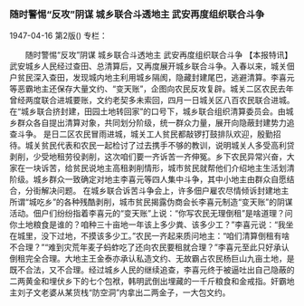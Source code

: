 ### 随时警惕“反攻”阴谋  城乡联合斗透地主  武安再度组织联合斗争

1947-04-16
第2版()
专栏：

　　随时警惕“反攻”阴谋
    城乡联合斗透地主
    武安再度组织联合斗争
    【本报特讯】武安城乡人民经过查田、总清算后，又再度展开城乡联合斗争。入春以来，城关佃户贫民深入查田，发现城内地主利用城乡隔阂，隐藏封建尾巴，逃避清算。李喜元等恶霸地主还保存大量文约、“变天账”，企图向农民反攻复辟。城关二区农民去年曾经两度联合进城要账，文约老契多未索回，四月一日城关区八百农民联合进城。在“城乡联合挤封建，田园土地转回家”的口号下，城乡联合组织清算委员会。由城乡群众各自提出清算对象，共同划分阶级，统一群众力量，展开向隐蔽封建势力追查斗争。
    是日二区农民冒雨进城，城关工人贫民都敲锣打鼓排队欢迎，殷勤招待。城关贫民代表和农民一起检讨了过去携手不够的教训，说明城关人多受高利贷剥削，少受地租劳役剥削，这次咱们要一齐诉苦一齐伸冤。乡下农民异常兴奋，大家在一块诉苦，给贫民说地主高租剥削情形，城市贫民就帮他们介绍地主生活划清阶级。城乡群众一致确定对地主李喜元等四人集中斗争，其中小地主由群众自愿结合，分街解决问题。
    在城乡联合诉苦斗争会上，许多佃户雇农尽情倾诉封建地主所谓“城吃乡”的各种残酷剥削，城市贫民揭露伪商会长李喜元制造“变天账”的阴谋活动。佃户们纷纷指着李喜元的“变天账”上说：“你写农民无理倒租”是啥道理？问你土地粮食是谁的？咱种三十亩地一年该上多少粪、该多少工？”李喜元说：“我坐在城里，没下过地，不摸该多少工。”农民一齐起来质问地主：“咱们清算倒租有啥不合理？”“难到灾荒年麦子蚂蚱吃了还向农民要租就合理？”李喜元至此只好承认倒租完全合理。大地主王金泰亦承认私造文约、无故霸占农民杨巨山九亩土地，是既不合法，又不合理。经过城乡人民的继续追查，李喜元终于被逼吐出自己隐蔽的二两黄金和埋伏乡下的七个包袱，韩明武倒出埋藏的一千斤粮食和金戒指。奸霸地主刘子文老婆从某货栈“防空洞”内拿出二两金子，一大包文约。
